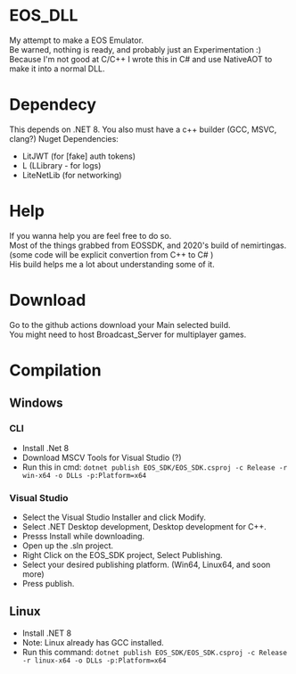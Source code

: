 # EOS_DLL
My attempt to make a EOS Emulator.\
Be warned, nothing is ready, and probably just an Experimentation :)\
Because I'm not good at C/C++ I wrote this in C# and use NativeAOT to make it into a normal DLL.

# Dependecy
This depends on .NET 8.
You also must have a c++ builder (GCC, MSVC, clang?)
Nuget Dependencies:
- LitJWT (for [fake] auth tokens)
- L (LLibrary - for logs)
- LiteNetLib (for networking)

# Help
If you wanna help you are feel free to do so.\
Most of the things grabbed from EOSSDK, and 2020's build of nemirtingas. (some code will be explicit convertion from C++ to C# )\
His build helps me a lot about understanding some of it.

# Download
Go to the github actions download your Main selected build.\
You might need to host Broadcast_Server for multiplayer games.

# Compilation
## Windows
### CLI
- Install .Net 8
- Download MSCV Tools for Visual Studio (?)
- Run this in cmd: `dotnet publish EOS_SDK/EOS_SDK.csproj -c Release -r win-x64 -o DLLs -p:Platform=x64`
### Visual Studio
- Select the Visual Studio Installer and click Modify.
- Select .NET Desktop development, Desktop development for C++.
- Presss Install while downloading.
- Open up the .sln project.
- Right Click on the EOS_SDK project, Select Publishing.
- Select your desired publishing platform. (Win64, Linux64, and soon more)
- Press publish.
## Linux
- Install .NET 8
- Note: Linux already has GCC installed.
- Run this command: `dotnet publish EOS_SDK/EOS_SDK.csproj -c Release -r linux-x64 -o DLLs -p:Platform=x64`

